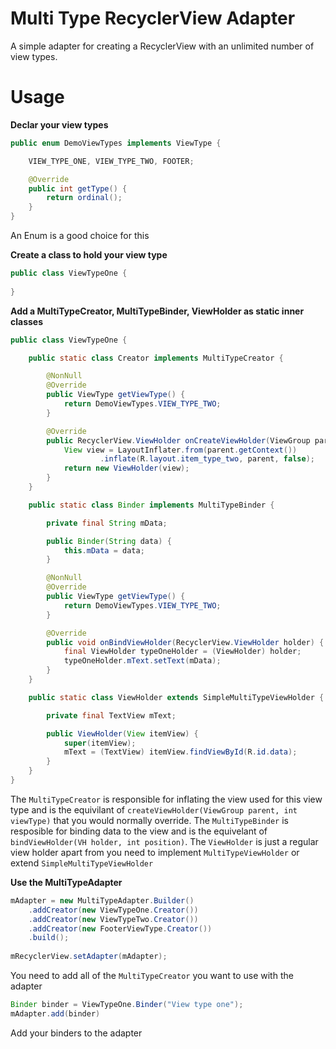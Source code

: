 # Multi Type RecyclerView Adapter
A simple adapter for creating a RecyclerView with an unlimited number of view types.

# Usage
**Declar your view types**
```java
public enum DemoViewTypes implements ViewType {

    VIEW_TYPE_ONE, VIEW_TYPE_TWO, FOOTER;

    @Override
    public int getType() {
        return ordinal();
    }
}
```
An Enum is a good choice for this

**Create a class to hold your view type**
```java
public class ViewTypeOne {
    
}
```
**Add a MultiTypeCreator, MultiTypeBinder, ViewHolder as static inner classes**
```java
public class ViewTypeOne {

    public static class Creator implements MultiTypeCreator {

        @NonNull
        @Override
        public ViewType getViewType() {
            return DemoViewTypes.VIEW_TYPE_TWO;
        }

        @Override
        public RecyclerView.ViewHolder onCreateViewHolder(ViewGroup parent) {
            View view = LayoutInflater.from(parent.getContext())
                    .inflate(R.layout.item_type_two, parent, false);
            return new ViewHolder(view);
        }
    }

    public static class Binder implements MultiTypeBinder {

        private final String mData;

        public Binder(String data) {
            this.mData = data;
        }

        @NonNull
        @Override
        public ViewType getViewType() {
            return DemoViewTypes.VIEW_TYPE_TWO;
        }

        @Override
        public void onBindViewHolder(RecyclerView.ViewHolder holder) {
            final ViewHolder typeOneHolder = (ViewHolder) holder;
            typeOneHolder.mText.setText(mData);
        }
    }

    public static class ViewHolder extends SimpleMultiTypeViewHolder {

        private final TextView mText;

        public ViewHolder(View itemView) {
            super(itemView);
            mText = (TextView) itemView.findViewById(R.id.data);
        }
    }
}
```
The `MultiTypeCreator` is responsible for inflating the view used for this view type and is the equivilant of `createViewHolder(ViewGroup parent, int viewType)` that you would normally override. The `MultiTypeBinder` is resposible for binding data to the view and is the equivelant of `bindViewHolder(VH holder, int position)`. The `ViewHolder` is just a regular view holder apart from you need to implement `MultiTypeViewHolder` or extend `SimpleMultiTypeViewHolder`

**Use the MultiTypeAdapter**
```java
mAdapter = new MultiTypeAdapter.Builder()
    .addCreator(new ViewTypeOne.Creator())
    .addCreator(new ViewTypeTwo.Creator())
    .addCreator(new FooterViewType.Creator())
    .build();
    
mRecyclerView.setAdapter(mAdapter);
```
You need to add all of the `MultiTypeCreator` you want to use with the adapter

```java
Binder binder = ViewTypeOne.Binder("View type one");
mAdapter.add(binder)
```
Add your binders to the adapter
